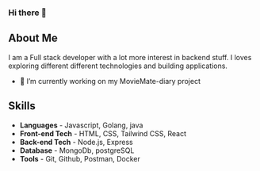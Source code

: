 ### Hi there 👋
## About Me
I am a Full stack developer with a lot more interest in backend stuff. I loves exploring different different technologies and building applications.
- 🔭 I’m currently working on my MovieMate-diary project

## Skills
- **Languages** - Javascript, Golang, java
- **Front-end Tech** - HTML, CSS, Tailwind CSS, React
- **Back-end Tech** - Node.js, Express
- **Database** - MongoDb, postgreSQL
- **Tools** - Git, Github, Postman, Docker
  


<!--
**abhishek-kumaraj/abhishek-kumaraj** is a ✨ _special_ ✨ repository because its `README.md` (this file) appears on your GitHub profile.

Here are some ideas to get you started:

- 🔭 I’m currently working on ...
- 🌱 I’m currently learning ...
- 👯 I’m looking to collaborate on ...
- 🤔 I’m looking for help with ...
- 💬 Ask me about ...
- 📫 How to reach me: ...
- 😄 Pronouns: ...
- ⚡ Fun fact: ...
-->
